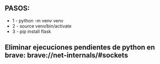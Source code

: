 ## PASOS:
* 1 - python -m venv venv
* 2 - source venv/bin/activate
* 3 - pip install flask

## Eliminar ejecuciones pendientes de python en brave: brave://net-internals/#sockets